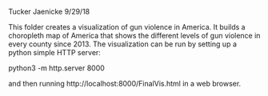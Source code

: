Tucker Jaenicke
9/29/18

This folder creates a visualization of gun violence in America. It builds a choropleth 
map of America that shows the different levels of gun violence in every county since 
2013. The visualization can be run by setting up a python simple HTTP server:

python3 -m http.server 8000

and then running http://localhost:8000/FinalVis.html in a web browser.





